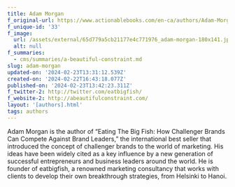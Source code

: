```yaml
---
title: Adam Morgan
f_original-url: https://www.actionablebooks.com/en-ca/authors/Adam-Morgan/
f_unique-id: '33'
f_image:
  url: /assets/external/65d779a5cb21177e4c771976_adam-morgan-180x141.jpeg
  alt: null
f_summaries:
  - cms/summaries/a-beautiful-constraint.md
slug: adam-morgan
updated-on: '2024-02-23T13:31:12.539Z'
created-on: '2024-02-22T16:43:18.077Z'
published-on: '2024-02-23T13:42:23.311Z'
f_twitter-2: http://twitter.com/eatbigfish/
f_website-2: http://abeautifulconstraint.com/
layout: '[authors].html'
tags: authors
---
```


Adam Morgan is the author of “Eating The Big Fish: How Challenger Brands Can Compete Against Brand Leaders,” the international best seller that introduced the concept of challenger brands to the world of marketing. His ideas have been widely cited as a key influence by a new generation of successful entrepreneurs and business leaders around the world. He is founder of eatbigfish, a renowned marketing consultancy that works with clients to develop their own breakthrough strategies, from Helsinki to Hanoi.
